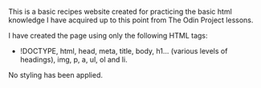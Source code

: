 This is a basic recipes website created for practicing the basic html knowledge I have acquired up to this point from The Odin Project lessons.

I have created the page using only the following HTML tags:

 - !DOCTYPE, html, head, meta, title, body, h1... (various levels of headings), img, p, a, ul, ol and li.

 No styling has been applied.